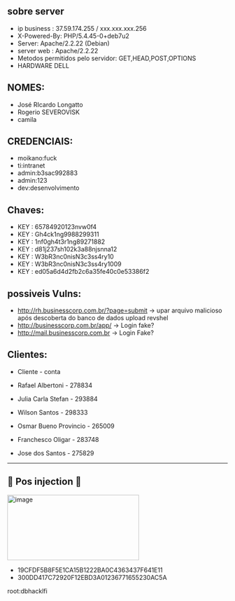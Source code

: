 ## sobre server
- ip business : 37.59.174.255  / xxx.xxx.xxx.256
- X-Powered-By: PHP/5.4.45-0+deb7u2
- Server: Apache/2.2.22 (Debian)
- server web : Apache/2.2.22
- Metodos permitidos pelo servidor: GET,HEAD,POST,OPTIONS   
- HARDWARE DELL

## NOMES:
- José RIcardo Longatto
- Rogerio SEVEROVISK
- camila

## CREDENCIAIS:
- moikano:fuck
- ti:intranet 
- admin:b3sac992883
- admin:123
- dev:desenvolvimento

## Chaves:
- KEY : 65784920123nvw0f4 
- KEY : Gh4ck1ng9988299311
- KEY : 1nf0gh4t3r1ng89271882
- KEY : d81j237sh102k3a88njsnna12
- KEY : W3bR3nc0nisN3c3ss4ry10
- KEY : W3bR3nc0nisN3c3ss4ry1009
- KEY : ed05a6d4d2fb2c6a35fe40c0e53386f2
## possiveis Vulns: 
- http://rh.businesscorp.com.br/?page=submit -> upar arquivo malicioso após descoberta do banco de dados upload revshel
- http://businesscorp.com.br/app/ -> Login fake?
- http://mail.businesscorp.com.br -> Login Fake?


## Clientes:
- Cliente - conta

- Rafael Albertoni - 278834
- Julia Carla Stefan - 293884
- Wilson Santos - 298333
- Osmar Bueno Provincio - 265009 
- Franchesco Oligar - 283748
- Jose dos Santos - 275829


--- 

## 💉 Pos injection 💉

<img width="301" height="149" alt="image" src="https://github.com/user-attachments/assets/c939202d-d309-40ba-8fd5-e936360ceefa" />

- 19CFDF5B8F5E1CA15B1222BA0C4363437F641E11
- 300DD417C72920F12EBD3A01236771655230AC5A

root:dbhacklfi
